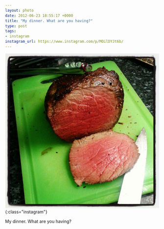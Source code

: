 ```yaml
---
layout: photo
date: 2012-06-23 18:55:17 +0000
title: "My dinner. What are you having?"
type: post
tags:
- instagram
instagram_url: https://www.instagram.com/p/MOilDYJt6b/
---
```


![Instagram - MOilDYJt6b](/img/MOilDYJt6b.jpg){:class="instagram"}

My dinner. What are you having?
